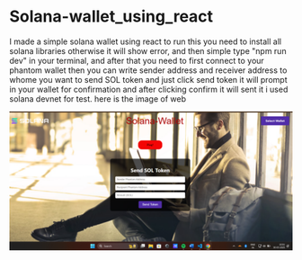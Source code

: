 # Solana-wallet_using_react
I made a simple solana wallet using react to run this you need to install all solana libraries otherwise it will show error, and then simple type "npm run dev" in your terminal, and after that you need to first
connect to your phantom wallet then you can write sender address and receiver address to whome you want to send SOL token and just click send token it will prompt in your wallet for confirmation and after clicking confirm it will sent it i used solana devnet for test. here is the image of web

![image alt](https://github.com/AkashSharmaTM/Solana-wallet_using_react/blob/84f3e07577b932cf5f40c19e5b8fdced31adb8d2/Screenshot%202025-03-30%20221152.png)
